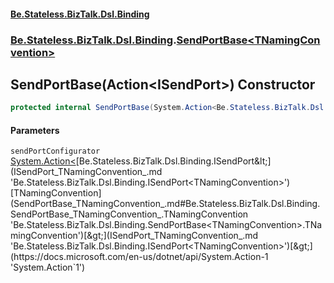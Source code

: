 #### [Be.Stateless.BizTalk.Dsl.Binding](README.md 'README')
### [Be.Stateless.BizTalk.Dsl.Binding](Be.Stateless.BizTalk.Dsl.Binding.md 'Be.Stateless.BizTalk.Dsl.Binding').[SendPortBase&lt;TNamingConvention&gt;](SendPortBase_TNamingConvention_.md 'Be.Stateless.BizTalk.Dsl.Binding.SendPortBase<TNamingConvention>')

## SendPortBase(Action<ISendPort<TNamingConvention>>) Constructor

```csharp
protected internal SendPortBase(System.Action<Be.Stateless.BizTalk.Dsl.Binding.ISendPort<TNamingConvention>> sendPortConfigurator);
```
#### Parameters

<a name='Be.Stateless.BizTalk.Dsl.Binding.SendPortBase_TNamingConvention_.SendPortBase(System.Action_Be.Stateless.BizTalk.Dsl.Binding.ISendPort_TNamingConvention__).sendPortConfigurator'></a>

`sendPortConfigurator` [System.Action&lt;](https://docs.microsoft.com/en-us/dotnet/api/System.Action-1 'System.Action`1')[Be.Stateless.BizTalk.Dsl.Binding.ISendPort&lt;](ISendPort_TNamingConvention_.md 'Be.Stateless.BizTalk.Dsl.Binding.ISendPort<TNamingConvention>')[TNamingConvention](SendPortBase_TNamingConvention_.md#Be.Stateless.BizTalk.Dsl.Binding.SendPortBase_TNamingConvention_.TNamingConvention 'Be.Stateless.BizTalk.Dsl.Binding.SendPortBase<TNamingConvention>.TNamingConvention')[&gt;](ISendPort_TNamingConvention_.md 'Be.Stateless.BizTalk.Dsl.Binding.ISendPort<TNamingConvention>')[&gt;](https://docs.microsoft.com/en-us/dotnet/api/System.Action-1 'System.Action`1')